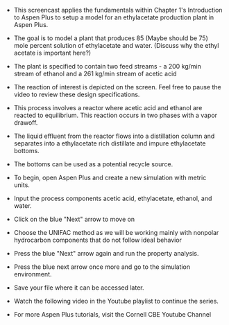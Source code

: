 - This screencast applies the fundamentals within Chapter 1's Introduction to Aspen Plus to setup a model for an ethylacetate production plant in Aspen Plus.

- The goal is to model a plant that produces 85 (Maybe should be 75) mole percent solution of ethylacetate and water. (Discuss why the ethyl acetate is important here?)

- The plant is specified to contain two feed streams - a 200 kg/min stream of ethanol and a 261 kg/min stream of acetic acid

- The reaction of interest is depicted on the screen. Feel free to pause the video to review these design specifications. 

- This process involves a reactor where acetic acid and ethanol are reacted to equilibrium. This reaction occurs in two phases with a vapor drawoff.


- The liquid effluent from the reactor flows into a distillation column and separates into a ethylacetate rich distillate and impure ethylacetate bottoms.

- The bottoms can be used as a potential recycle source. 

- To begin, open Aspen Plus and create a
new simulation with metric units. 

- Input the process components acetic acid, ethylacetate, ethanol, and water.

- Click on the blue "Next" arrow to move on

- Choose the UNIFAC method as we will be working mainly with nonpolar hydrocarbon components that do not follow ideal behavior 

- Press the blue "Next" arrow again and run the property
analysis.

- Press the blue next arrow once more and go to the simulation
environment.

- Save your file where it can be accessed later.

- Watch the following video in the Youtube playlist to continue the series.

- For more Aspen Plus tutorials, visit the Cornell CBE Youtube Channel